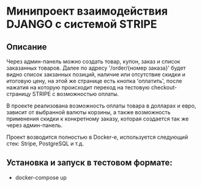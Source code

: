 # Минипроект взаимодействия DJANGO c системой STRIPE

## Описание

Через админ-панель можно создать товар, купон, заказ и список заказанных товаров. Далее по адресу '/order/{номер заказа}' будет видно список закзанных позиций, наличие или отсутствие скидки и итоговую цену, на этой же странице есть кнопка 'оплатить', после нажатия на которую происходит переход на тестовую checkout-страницу STRIPE с возможностью оплаты.

В проекте реализована возможность оплаты товара в долларах и евро, зависит от выбранной валюты корзины, а также возможность применения скидки к конкретному заказу, которая создается так же через админ-панель.

Проект возводится полностью в Docker-е, используется следующий стек: Stripe, PostgreSQL и т.д.

## Установка и запуск в тестовом формате:

- docker-compose up
